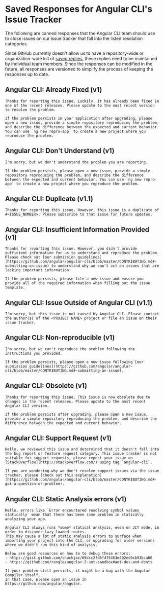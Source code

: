 # Saved Responses for Angular CLI's Issue Tracker

The following are canned responses that the Angular CLI team should use to close issues on our issue tracker that fall into the listed resolution categories.

Since GitHub currently doesn't allow us to have a repository-wide or organization-wide list of [saved replies](https://help.github.com/articles/working-with-saved-replies/), these replies need to be maintained by individual team members. Since the responses can be modified in the future, all responses are versioned to simplify the process of keeping the responses up to date.


## Angular CLI: Already Fixed (v1)
```
Thanks for reporting this issue. Luckily, it has already been fixed in one of the recent releases. Please update to the most recent version to resolve the problem.

If the problem persists in your application after upgrading, please open a new issue, provide a simple repository reproducing the problem, and describe the difference between the expected and current behavior. You can use `ng new repro-app` to create a new project where you reproduce the problem.
```


## Angular CLI: Don't Understand (v1)
```
I'm sorry, but we don't understand the problem you are reporting.

If the problem persists, please open a new issue, provide a simple repository reproducing the problem, and describe the difference between the expected and current behavior. You can use `ng new repro-app` to create a new project where you reproduce the problem.
```


## Angular CLI: Duplicate (v1.1)
```
Thanks for reporting this issue. However, this issue is a duplicate of #<ISSUE_NUMBER>. Please subscribe to that issue for future updates.
```


## Angular CLI: Insufficient Information Provided (v1)
```
Thanks for reporting this issue. However, you didn't provide sufficient information for us to understand and reproduce the problem. Please check out [our submission guidelines](https://github.com/angular/angular-cli/blob/master/CONTRIBUTING.md#-submitting-an-issue) to understand why we can't act on issues that are lacking important information.

If the problem persists, please file a new issue and ensure you provide all of the required information when filling out the issue template.
```

## Angular CLI: Issue Outside of Angular CLI (v1.1)
```
I'm sorry, but this issue is not caused by Angular CLI. Please contact the author(s) of the <PROJECT NAME> project or file an issue on their issue tracker.
```


## Angular CLI: Non-reproducible (v1)
```
I'm sorry, but we can't reproduce the problem following the instructions you provided.

If the problem persists, please open a new issue following [our submission guidelines](https://github.com/angular/angular-cli/blob/master/CONTRIBUTING.md#-submitting-an-issue).
```


## Angular CLI: Obsolete (v1)
```
Thanks for reporting this issue. This issue is now obsolete due to changes in the recent releases. Please update to the most recent Angular CLI version.

If the problem persists after upgrading, please open a new issue, provide a simple repository reproducing the problem, and describe the difference between the expected and current behavior.
```


## Angular CLI: Support Request (v1)
```
Hello, we reviewed this issue and determined that it doesn't fall into the bug report or feature request category. This issue tracker is not suitable for support requests, please repost your issue on [StackOverflow](http://stackoverflow.com/) using tag `angular-cli`.

If you are wondering why we don't resolve support issues via the issue tracker, please [check out this explanation](https://github.com/angular/angular-cli/blob/master/CONTRIBUTING.md#-got-a-question-or-problem).
```


## Angular CLI: Static Analysis errors (v1)
```
Hello, errors like `Error encountered resolving symbol values statically` mean that there has been some problem in statically analyzing your app.

Angular CLI always runs *some* statical analysis, even on JIT mode, in order to discover lazy-loaded routes.
This may cause a lot of static analysis errors to surface when importing your project into the CLI, or upgrading for older versions where we didn't run this kind of analysis.

Below are good resources on how to to debug these errors:
- https://gist.github.com/chuckjaz/65dcc2fd5f4f5463e492ed0cb93bca60
- https://github.com/rangle/angular-2-aot-sandbox#aot-dos-and-donts

If your problem still persists, it might be a bug with the Angular Compiler itself.
In that case, please open an issue in https://github.com/angular/angular.
```
